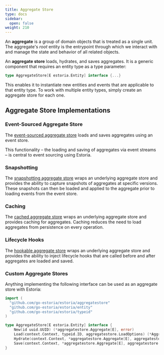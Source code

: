 ```yaml
---
title: Aggregate Store
type: docs
sidebar:
  open: false
weight: 210
---
```


An **aggregate** is a group of domain objects that is treated as a single unit. The aggregate's _root_ entity is the entrypoint through which we interact with and manage the state and behavior of all related objects.

An **aggregate store** loads, hydrates, and saves aggregates. It is a generic component that requires an entity type as a type parameter:

```go
type AggregateStore[E estoria.Entity] interface {...}
```

This enables it to instantiate new entities and events that are applicable to that entity type. To work with multiple entity types, simply create an aggregate store for each one.

## Aggregate Store Implementations

### Event-Sourced Aggregate Store

The [event-sourced aggregate store](./event-sourced) loads and saves aggregates using an event store.

This functionality – the loading and saving of aggregates via event streams – is central to event sourcing using Estoria.

### Snapshotting

The [snapshotting aggregate store](./snapshotting) wraps an underlying aggregate store and provides the ability to capture snapshots of aggregates at specific versions. These snapshots can then be loaded and applied to the aggregate prior to loading events from the event store.

### Caching

The [cached aggregate store](./cached) wraps an underlying aggregate store and provides caching for aggregates. Caching reduces the need to load aggregates from persistence on every operation.

### Lifecycle Hooks

The [hookable aggregate store](./hookable) wraps an underlying aggregate store and provides the ability to inject lifecycle hooks that are called before and after aggregates are loaded and saved.

### Custom Aggregate Stores

Anything implementing the following interface can be used as an aggregate store with Estoria:

```go
import (
  "github.com/go-estoria/estoria/aggregatestore"
  "github.com/go-estoria/estoria/entity"
  "github.com/go-estoria/estoria/typeid"
)

type AggregateStore[E estoria.Entity] interface {
    New(id uuid.UUID) (*aggregatestore.Aggregate[E], error)
    Load(context.Context, typeid.ID, aggregatestore.LoadOptions) (*Aggregate[E], error)
    Hydrate(context.Context, *aggregatestore.Aggregate[E], aggregatestore.HydrateOptions) error
    Save(context.Context, *aggregatestore.Aggregate[E], aggregatestore.SaveOptions) error
}
```
